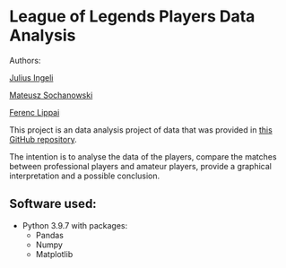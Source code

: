 # League of Legends Players Data Analysis


Authors:
 
[Julius Ingeli]()

[Mateusz Sochanowski]()

[Ferenc Lippai]()


This project is an data analysis project of data that was provided in [this GitHub repository](https://github.com/smerdov/eSports_Sensors_Dataset).

The intention is to analyse the data of the players, compare the matches between professional players and amateur players, provide a graphical interpretation and a possible conclusion.

## Software used:
- Python 3.9.7
with packages:
    - Pandas
    - Numpy
    - Matplotlib
